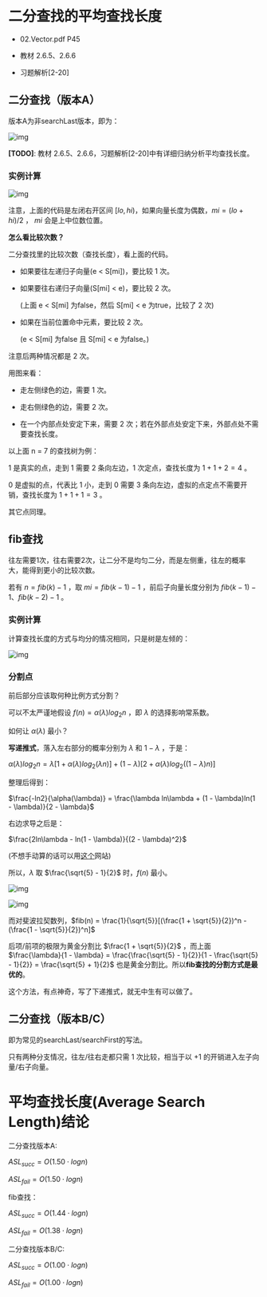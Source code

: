 # 二分查找的平均查找长度

* 02.Vector.pdf P45

* 教材 2.6.5、2.6.6

* 习题解析[2-20]

## 二分查找（版本A）

版本A为非searchLast版本，即为：

![img](img/1.png)

**[TODO]**: 教材 2.6.5、2.6.6，习题解析[2-20]中有详细归纳分析平均查找长度。

### 实例计算

![img](img/2.png)

注意，上面的代码是左闭右开区间 $[lo, hi)$，如果向量长度为偶数，$mi = (lo + hi) / 2$ ， $mi$ 会是上中位数位置。

**怎么看比较次数？**

二分查找里的比较次数（查找长度），看上面的代码。

* 如果要往左递归子向量(e < S[mi])，要比较 $1$ 次。

* 如果要往右递归子向量(S[mi] < e)，要比较 $2$ 次。

    (上面 e < S[mi] 为false，然后 S[mi] < e 为true，比较了 $2$ 次)

* 如果在当前位置命中元素，要比较 $2$ 次。

    (e < S[mi] 为false 且 S[mi] < e 为false。)

注意后两种情况都是 $2$ 次。

用图来看：

* 走左侧绿色的边，需要 $1$ 次。

* 走右侧绿色的边，需要 $2$ 次。

* 在一个内部点处安定下来，需要 $2$ 次；若在外部点处安定下来，外部点处不需要查找长度。

以上面 n = 7 的查找树为例：

1 是真实的点，走到 1 需要 2 条向左边，1 次定点，查找长度为 $1 + 1 + 2 = 4$ 。

0 是虚拟的点，代表比 1 小，走到 0 需要 3 条向左边，虚拟的点定点不需要开销，查找长度为 $1 + 1 + 1 = 3$ 。

其它点同理。

## fib查找
往左需要1次，往右需要2次，让二分不是均匀二分，而是左侧重，往左的概率大，能得到更小的比较次数。

若有 $n = fib(k) - 1$ ，取 $mi = fib(k - 1) - 1$ ，前后子向量长度分别为 $fib(k - 1) - 1 、 fib(k - 2) - 1$ 。


### 实例计算

计算查找长度的方式与均分的情况相同，只是树是左倾的：

![img](img/3.png)

### 分割点
前后部分应该取何种比例方式分割？

可以不太严谨地假设 $f(n) = \alpha(\lambda)log_2{n}$ ，即 $\lambda$ 的选择影响常系数。

如何让 $\alpha(\lambda)$ 最小？

**写递推式**，落入左右部分的概率分别为 $\lambda$ 和 $1 - \lambda$ ，于是：

$\alpha(\lambda)log_2{n} = \lambda[1 + \alpha(\lambda)log_2{(\lambda n)}] + (1 - \lambda)[2 + \alpha(\lambda)log_2{((1 - \lambda) n)}]$

整理后得到：

$\frac{-ln2}{\alpha(\lambda)} = \frac{\lambda ln\lambda + (1 - \lambda)ln(1 - \lambda)}{2 - \lambda}$

右边求导之后是：

$\frac{2ln\lambda - ln(1 - \lambda)}{(2 - \lambda)^2}$

(不想手动算的话可以用[这个](https://zs.symbolab.com/solver/derivative-calculator)网站)

所以，$\lambda$ 取 $\frac{\sqrt{5} - 1}{2}$ 时，$f(n)$ 最小。

![img](img/4.png)

![img](img/5.png)

而对斐波拉契数列，$fib(n) = \frac{1}{\sqrt{5}}[(\frac{1 + \sqrt{5}}{2})^n - (\frac{1 - \sqrt{5}}{2})^n]$

后项/前项的极限为黄金分割比 $\frac{1 + \sqrt{5}}{2}$ ，而上面 $\frac{\lambda}{1 - \lambda} = \frac{\frac{\sqrt{5} - 1}{2}}{1 - \frac{\sqrt{5} - 1}{2}} = \frac{\sqrt{5} + 1}{2}$ 也是黄金分割比。所以**fib查找的分割方式是最优的**。

这个方法，有点神奇，写了下递推式，就无中生有可以做了。

## 二分查找（版本B/C）
即为常见的searchLast/searchFirst的写法。

只有两种分支情况，往左/往右走都只需 $1$ 次比较，相当于以 $+1$ 的开销进入左子向量/右子向量。

# 平均查找长度(Average Search Length)结论
二分查找版本A:

$ASL_{succ} = O(1.50 \cdot logn)$

$ASL_{fail} = O(1.50 \cdot logn)$

fib查找：

$ASL_{succ} = O(1.44 \cdot logn)$

$ASL_{fail} = O(1.38 \cdot logn)$

二分查找版本B/C:

$ASL_{succ} = O(1.00 \cdot logn)$

$ASL_{fail} = O(1.00 \cdot logn)$